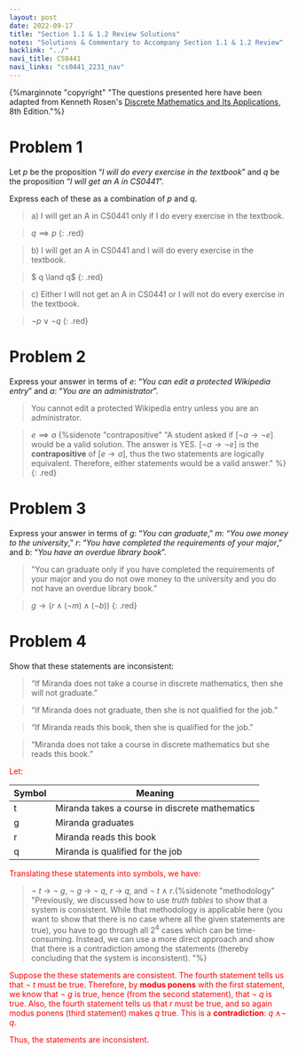 ```yaml
---
layout: post
date: 2022-09-17
title: "Section 1.1 & 1.2 Review Solutions"
notes: "Solutions & Commentary to Accompany Section 1.1 & 1.2 Review"
backlink: "../"
navi_title: CS0441
navi_links: "cs0441_2231_nav"
---
```

<style>.red{color: red !important;}</style>

{%marginnote "copyright" "The questions presented here have been adapted from Kenneth Rosen's [Discrete Mathematics and Its Applications](https://www.amazon.com/Discrete-Mathematics-Applications-Kenneth-author/dp/1260091996/ref=pd_lpo_1?pd_rd_i=1260091996&psc=1), 8th Edition."%}

# Problem 1
Let $p$ be the proposition “*I will do every exercise in the textbook*” and $q$ be the proposition “*I will get an A in CS0441*”.

Express each of these as a combination of $p$ and $q$.

> a) I will get an A in CS0441 only if I do every exercise in the textbook.

> $q \implies p$
{: .red}

> b) I will get an A in CS0441 and I will do every exercise in the textbook.

> $ q \land q$
{: .red}

> c) Either I will not get an A in CS0441 or I will not do every exercise in the textbook.

> $\neg p \lor \neg q$
{: .red}

# Problem 2
Express your answer in terms of $e$: “*You can edit a protected Wikipedia entry*” and $a$: “*You are an administrator*”. 
>You cannot edit a protected Wikipedia entry unless you are an administrator. 

> $e \implies a$ {%sidenote "contrapositive" "A student asked if [$\neg a \to \neg e$] would be a valid solution. The answer is YES. [$\neg a \to \neg e$] is the **contrapositive** of [$e \to a$], thus the two statements are logically equivalent. Therefore, either statements would be a valid answer."  %}
{: .red}


# Problem 3
Express your answer in terms of $g$: “*You can graduate*,” $m$: *“You owe money to the university*,” $r$: “*You have completed the requirements of your major*,” and $b$: “*You have an overdue library book*”.
> "You can graduate only if you have completed the requirements of your major and you do not owe money to the university and you do not have an overdue library book."

> $g \to (r \land (\neg m) \land (\neg b))$
{: .red}

# Problem 4
Show that these statements are inconsistent:
> “If Miranda does not take a course in discrete mathematics, then she will not graduate.”

> “If Miranda does not graduate, then she is not qualified for the job.”

> “If Miranda reads this book, then she is qualified for the job.”

> “Miranda does not take a course in discrete mathematics but she reads this book.”

<div class="red" markdown="1">
Let:

| Symbol | Meaning |
|--------|---------|
|t|Miranda takes a course in discrete mathematics|
|g|Miranda  graduates|
|r|Miranda reads this book|
|q|Miranda is qualified for the job|

Translating these statements into symbols, we have:
> ¬ *t* → ¬ *g*, ¬ *g* → ¬ *q*, *r* → *q*, and ¬ *t* ∧ *r*.{%sidenote "methodology" "Previously, we discussed how to use *truth tables* to show that a system is consistent. While that methodology is applicable here (you want to show that there is no case where all the given statements are true), you have to go through all 2<sup>4</sup> cases which can be time-consuming. Instead, we can use a more direct approach and show that there is a contradiction among the statements (thereby concluding that the system is inconsistent). "%}

Suppose the these statements are consistent. The fourth statement tells us that ¬ *t* must be true. Therefore, by **modus ponens** with the first statement, we know that ¬ *g* is true, hence (from the second statement), that ¬ *q* is true. Also, the fourth statement tells us that *r* must be true, and so again modus ponens (third statement) makes *q* true. This is a **contradiction**: *q* ∧¬ *q*. 

Thus, the statements are inconsistent.
</div>

$$ $$